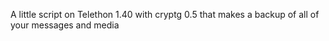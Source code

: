 A little script on Telethon 1.40 with cryptg 0.5 that makes a backup of all of your messages and media
